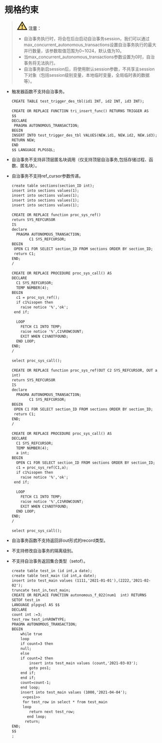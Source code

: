 # 规格约束

>![](public_sys-resources/icon-caution.png) **注意：**
>-   自治事务执行时，将会在后台启动自治事务session，我们可以通过max\_concurrent\_autonomous\_transactions设置自治事务执行的最大并行数量，该参数取值范围为0\~1024，默认值为10。
>-   当max\_concurrent\_autonomous\_transactions参数设置为0时，自治事务将无法执行。
>-   自治事务新启session后，将使用默认session参数，不共享主session下对象（包括session级别变量，本地临时变量，全局临时表的数据等）。

-   触发器函数不支持自治事务。

    ```
    CREATE TABLE test_trigger_des_tbl(id1 INT, id2 INT, id3 INT);

    CREATE OR REPLACE FUNCTION tri_insert_func() RETURNS TRIGGER AS
    $$
    DECLARE
     PRAGMA AUTONOMOUS_TRANSACTION;
    BEGIN
    INSERT INTO test_trigger_des_tbl VALUES(NEW.id1, NEW.id2, NEW.id3);
    RETURN NEW;
    END
    $$ LANGUAGE PLPGSQL;
    ```

-   自治事务不支持非顶层匿名块调用（仅支持顶层自治事务,包括存储过程、函数、匿名块）。

-   自治事务不支持ref\_cursor参数传递。

    ```
    create table sections(section_ID int);
    insert into sections values(1);
    insert into sections values(1);
    insert into sections values(1);
    insert into sections values(1);

    CREATE OR REPLACE function proc_sys_ref()
    return SYS_REFCURSOR
    IS
    declare
      PRAGMA AUTONOMOUS_TRANSACTION;
            C1 SYS_REFCURSOR;
    BEGIN
     OPEN C1 FOR SELECT section_ID FROM sections ORDER BY section_ID;
     return C1;
    END;
    /

    CREATE OR REPLACE PROCEDURE proc_sys_call() AS
    DECLARE
      C1 SYS_REFCURSOR;
      TEMP NUMBER(4);
    BEGIN
      c1 = proc_sys_ref();
      if c1%isopen then
        raise notice '%','ok';
     end if;

      LOOP
        FETCH C1 INTO TEMP;
        raise notice '%',C1%ROWCOUNT;
        EXIT WHEN C1%NOTFOUND;
      END LOOP;
    END;
    /

    select proc_sys_call();

    CREATE OR REPLACE function proc_sys_ref(OUT C2 SYS_REFCURSOR, OUT a int)
    return SYS_REFCURSOR
    IS
    declare
      PRAGMA AUTONOMOUS_TRANSACTION;
            C1 SYS_REFCURSOR;
    BEGIN
     OPEN C1 FOR SELECT section_ID FROM sections ORDER BY section_ID;
     return C1;
    END;
    /

    CREATE OR REPLACE PROCEDURE proc_sys_call() AS
    DECLARE
      C1 SYS_REFCURSOR;
      TEMP NUMBER(4);
      a int;
    BEGIN
      OPEN C1 FOR SELECT section_ID FROM sections ORDER BY section_ID;
      c1 = proc_sys_ref(C1,a);
      if c1%isopen then
        raise notice '%','ok';
     end if;

      LOOP
        FETCH C1 INTO TEMP;
        raise notice '%',C1%ROWCOUNT;
        EXIT WHEN C1%NOTFOUND;
      END LOOP;
    END;
    /

    select proc_sys_call();
    ```

-   自治事务函数不支持返回非out形式的record类型。

-   不支持修改自治事务的隔离级别。
-   不支持自治事务返回集合类型（setof）。

    ```
    create table test_in (id int,a date);
    create table test_main (id int,a date);
    insert into test_main values (1111,'2021-01-01'),(2222,'2021-02-02');
    truncate test_in,test_main;
    CREATE OR REPLACE FUNCTION autonomous_f_022(num1  int) RETURNS SETOF test_in
    LANGUAGE plpgsql AS $$
    DECLARE
    count int :=3;
    test_row test_in%ROWTYPE;
    PRAGMA AUTONOMOUS_TRANSACTION;
    BEGIN
        while true
        loop
        if count=3 then
        null;
        else
        if count=2 then
            insert into test_main values (count,'2021-03-03');
            goto pos1;
        end if;
        end if;
        count=count-1;
        end loop;
        insert into test_main values (1000,'2021-04-04');
         <<pos1>>
         for test_row in select * from test_main
         loop
            return next test_row;
           end loop;
          return;
    END;
    $$
    ;
    ```
